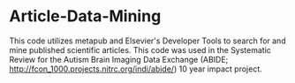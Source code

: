 # Article-Data-Mining
This code utilizes metapub and Elsevier's Developer Tools to search for and mine published scientific articles. This code was used in the Systematic Review for the Autism Brain Imaging Data Exchange (ABIDE; http://fcon_1000.projects.nitrc.org/indi/abide/) 10 year impact project. 
